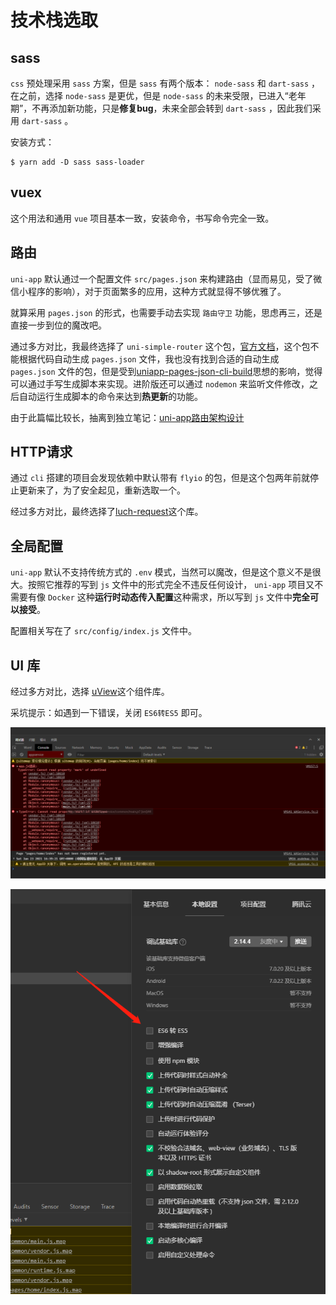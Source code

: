 # 技术栈选取

## sass

`css` 预处理采用 `sass` 方案，但是 `sass` 有两个版本： `node-sass` 和 `dart-sass` ，在之前，选择 `node-sass` 是更优，但是 `node-sass` 的未来受限，已进入“老年期”，不再添加新功能，只是**修复bug**，未来全部会转到 `dart-sass` ，因此我们采用 `dart-sass` 。

安装方式：

``` shell
$ yarn add -D sass sass-loader
```

## vuex

这个用法和通用 `vue` 项目基本一致，安装命令，书写命令完全一致。

## 路由

`uni-app` 默认通过一个配置文件 `src/pages.json` 来构建路由（显而易见，受了微信小程序的影响），对于页面繁多的应用，这种方式就显得不够优雅了。

就算采用 `pages.json` 的形式，也需要手动去实现 `路由守卫` 功能，思虑再三，还是直接一步到位的魔改吧。

通过多方对比，我最终选择了 `uni-simple-router` 这个包，[官方文档](https://hhyang.cn/src/router/start/quickstart.html)，这个包不能根据代码自动生成 `pages.json` 文件，我也没有找到合适的自动生成 `pages.json` 文件的包，但是受到[uniapp-pages-json-cli-build](https://github.com/fengcms/uniapp-pages-json-cli-build)思想的影响，觉得可以通过手写生成脚本来实现。进阶版还可以通过 `nodemon` 来监听文件修改，之后自动运行生成脚本的命令来达到**热更新**的功能。

由于此篇幅比较长，抽离到独立笔记：[uni-app路由架构设计](https://git.virtualbing.cn/Iric/note/blob/master/Web/uni-app/%E6%9E%B6%E6%9E%84%E8%AE%BE%E8%AE%A1/%E8%B7%AF%E7%94%B1%E6%9E%B6%E6%9E%84/README.md)

## HTTP请求

通过 `cli` 搭建的项目会发现依赖中默认带有 `flyio` 的包，但是这个包两年前就停止更新来了，为了安全起见，重新选取一个。

经过多方对比，最终选择了[luch-request](https://www.quanzhan.co/luch-request/)这个库。

## 全局配置

`uni-app` 默认不支持传统方式的 `.env` 模式，当然可以魔改，但是这个意义不是很大。按照它推荐的写到 `js` 文件中的形式完全不违反任何设计， `uni-app` 项目又不需要有像 `Docker` 这种**运行时动态传入配置**这种需求，所以写到 `js` 文件中**完全可以接受**。

配置相关写在了 `src/config/index.js` 文件中。

## UI 库

经过多方对比，选择 [uView](https://uviewui.com/components/intro.html)这个组件库。

采坑提示：如遇到一下错误，关闭 `ES6转ES5` 即可。

![uView编译报错](assets/images/uView编译报错.png)

![uView编译报错-解决](assets/images/uView编译报错-解决.png)
